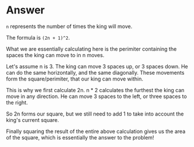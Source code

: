 # Answer

`n` represents the number of times the king will move.

The formula is `(2n + 1)^2`.

What we are essentially calculating here is the perimiter containing the spaces the king can move to in n moves.

Let's assume n is 3. The king can move 3 spaces up, or 3 spaces down. He can do the same horizontally, and the same diagonally. These movements form the square/perimiter, that our king can move within.

This is why we first calculate 2n. n * 2 calculates the furthest the king can move in any direction. He can move 3 spaces to the left, or three spaces to the right. 

So 2n forms our square, but we still need to add 1 to take into account the king's current square. 

Finally squaring the result of the entire above calculation gives us the area of the square, which is essentially the answer to the problem!